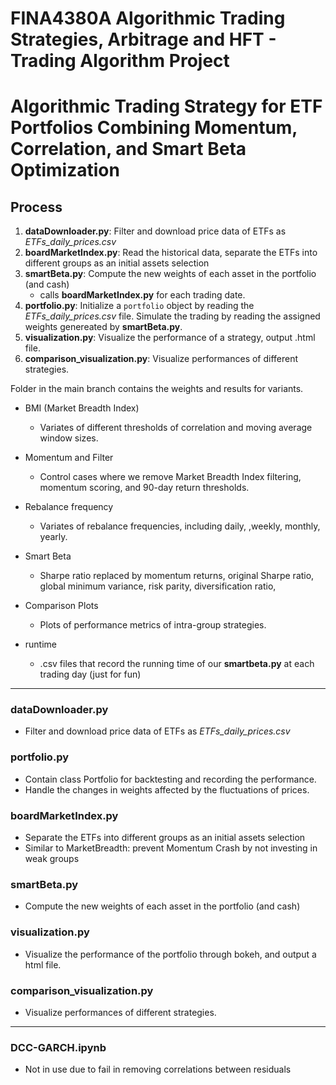 # FINA4380A Algorithmic Trading Strategies, Arbitrage and HFT - Trading Algorithm Project    
# Algorithmic Trading Strategy for ETF Portfolios Combining Momentum, Correlation, and Smart Beta Optimization 


## Process
1. **dataDownloader.py**: Filter and download price data of ETFs as *ETFs_daily_prices.csv*
2. **boardMarketIndex.py**: Read the historical data, separate the ETFs into different groups as an initial assets selection
3. **smartBeta.py**: Compute the new weights of each asset in the portfolio (and cash)
   - calls **boardMarketIndex.py** for each trading date. 
4. **portfolio.py**: Initialize a `portfolio` object by reading the *ETFs_daily_prices.csv* file. Simulate the trading by reading the assigned weights genereated by **smartBeta.py**.
5. **visualization.py**: Visualize the performance of a strategy, output .html file.
6. **comparison_visualization.py**: Visualize performances of different strategies.

Folder in the main branch contains the weights and results for variants.
- BMI (Market Breadth Index)
    - Variates of different thresholds of correlation and moving average window sizes.
- Momentum and Filter
    - Control cases where we remove Market Breadth Index filtering, momentum scoring, and 90-day return thresholds.
- Rebalance frequency
    - Variates of rebalance frequencies, including daily, ,weekly,  monthly, yearly. 
- Smart Beta
    - Sharpe ratio replaced by momentum returns, original Sharpe ratio, global minimum variance, risk parity, diversification ratio, 

- Comparison Plots 
    - Plots of performance metrics of intra-group strategies.
- runtime 
    - .csv files that record the running time of our **smartbeta.py** at each trading day (just for fun)


-----------------------------------------------------------------------------

### dataDownloader.py
- Filter and download price data of ETFs as *ETFs_daily_prices.csv*

### portfolio.py
- Contain class Portfolio for backtesting and recording the performance.
- Handle the changes in weights affected by the fluctuations of prices.

### boardMarketIndex.py
- Separate the ETFs into different groups as an initial assets selection
- Similar to MarketBreadth: prevent Momentum Crash by not investing in weak groups

### smartBeta.py
- Compute the new weights of each asset in the portfolio (and cash)    

### visualization.py
- Visualize the performance of the portfolio through bokeh, and output a html file.

### comparison_visualization.py
- Visualize performances of different strategies.
-----------------------------------------------------------------------------

### DCC-GARCH.ipynb
- Not in use due to fail in removing correlations between residuals
